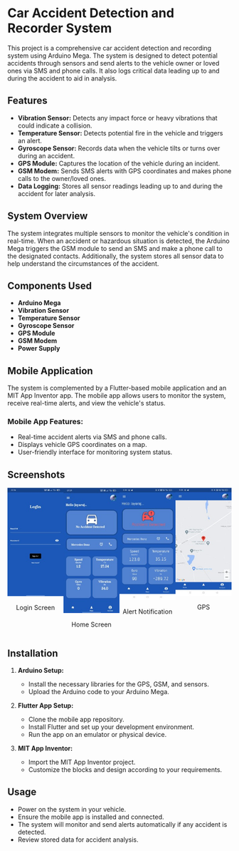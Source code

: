 # Car Accident Detection and Recorder System

This project is a comprehensive car accident detection and recording system using Arduino Mega. The system is designed to detect potential accidents through sensors and send alerts to the vehicle owner or loved ones via SMS and phone calls. It also logs critical data leading up to and during the accident to aid in analysis.

## Features

- **Vibration Sensor:** Detects any impact force or heavy vibrations that could indicate a collision.
- **Temperature Sensor:** Detects potential fire in the vehicle and triggers an alert.
- **Gyroscope Sensor:** Records data when the vehicle tilts or turns over during an accident.
- **GPS Module:** Captures the location of the vehicle during an incident.
- **GSM Modem:** Sends SMS alerts with GPS coordinates and makes phone calls to the owner/loved ones.
- **Data Logging:** Stores all sensor readings leading up to and during the accident for later analysis.

## System Overview

The system integrates multiple sensors to monitor the vehicle's condition in real-time. When an accident or hazardous situation is detected, the Arduino Mega triggers the GSM module to send an SMS and make a phone call to the designated contacts. Additionally, the system stores all sensor data to help understand the circumstances of the accident.

## Components Used

- **Arduino Mega**
- **Vibration Sensor**
- **Temperature Sensor**
- **Gyroscope Sensor**
- **GPS Module**
- **GSM Modem**
- **Power Supply**

## Mobile Application

The system is complemented by a Flutter-based mobile application and an MIT App Inventor app. The mobile app allows users to monitor the system, receive real-time alerts, and view the vehicle's status. 

### Mobile App Features:

- Real-time accident alerts via SMS and phone calls.
- Displays vehicle GPS coordinates on a map.
- User-friendly interface for monitoring system status.

## Screenshots

<div style="display: flex; justify-content: space-between;">
  <div style="text-align: center;">
    <img src="https://github.com/JayarajChippada/Car-accident-detection-and-Recorder-box/blob/main/Screenshots/Login-Screen.jpg?raw=true" alt="Login Screen" width="200px"/>
    <p>Login Screen</p>
  </div>
  <div style="text-align: center;">
    <img src="https://github.com/JayarajChippada/Car-accident-detection-and-Recorder-box/blob/main/Screenshots/Home-Screen.jpg?raw=true" alt="Home Screen" width="200px"/>
    <p>Home Screen</p>
  </div>
  <div style="text-align: center;">
    <img src="https://github.com/JayarajChippada/Car-accident-detection-and-Recorder-box/blob/main/Screenshots/Home-Screen-Alert.jpg?raw=true" alt="Alert Notification" width="200px"/>
    <p>Alert Notification</p>
  </div>
  <div style="text-align: center;">
    <img src="https://github.com/JayarajChippada/Car-accident-detection-and-Recorder-box/blob/main/Screenshots/GPS-Screen.jpg?raw=true" alt="GPS" width="200px"/>
    <p>GPS</p>
  </div>
</div>

## Installation

1. **Arduino Setup:**
   - Install the necessary libraries for the GPS, GSM, and sensors.
   - Upload the Arduino code to your Arduino Mega.

2. **Flutter App Setup:**
   - Clone the mobile app repository.
   - Install Flutter and set up your development environment.
   - Run the app on an emulator or physical device.

3. **MIT App Inventor:**
   - Import the MIT App Inventor project.
   - Customize the blocks and design according to your requirements.

## Usage

- Power on the system in your vehicle.
- Ensure the mobile app is installed and connected.
- The system will monitor and send alerts automatically if any accident is detected.
- Review stored data for accident analysis.
